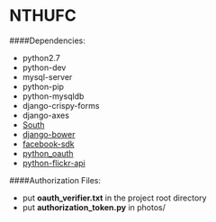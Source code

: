 # NTHUFC

####Dependencies:
* python2.7
* python-dev
* mysql-server
* python-pip
* python-mysqldb
* django-crispy-forms
* django-axes
* [South](http://south.readthedocs.org/en/latest/installation.html)
* [django-bower](http://django-bower.readthedocs.org/en/latest/installation.html)
* [facebook-sdk](https://github.com/EelaiWind/facebook-sdk)
* [python_oauth](https://github.com/EelaiWind/python_oauth)
* [python-flickr-api](https://github.com/EelaiWind/python-flickr-api)

####Authorization Files:
* put **oauth_verifier.txt** in the project root directory
* put **authorization_token.py** in photos/
